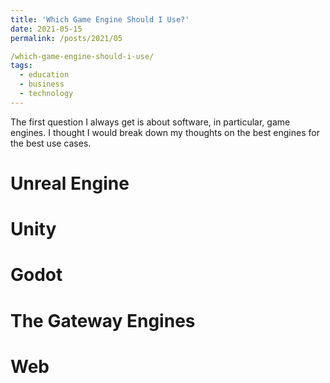 ```yaml
---
title: 'Which Game Engine Should I Use?'
date: 2021-05-15
permalink: /posts/2021/05

/which-game-engine-should-i-use/
tags:
  - education
  - business
  - technology
---
```

The first question I always get is about software, in particular, game engines. I thought I would break down my thoughts on the best engines for the best use cases. 


Unreal Engine
=====

Unity
=====

Godot
=====

The Gateway Engines
=====


Web
=====
